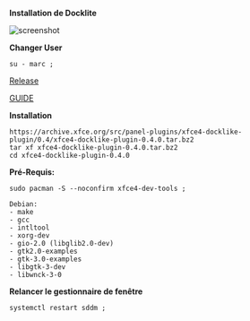 **Installation de Docklite**

![screenshot](https://i.imgur.com/b4qDHCB.jpg)

**Changer User**
```
su - marc ;
```

[Release](https://docs.xfce.org/panel-plugins/xfce4-docklike-plugin/start#latest_release)

[GUIDE](https://www.reddit.com/r/xfce/comments/og249s/xfce4docklikeplugin_v030_released/)

**Installation**
```
https://archive.xfce.org/src/panel-plugins/xfce4-docklike-plugin/0.4/xfce4-docklike-plugin-0.4.0.tar.bz2
tar xf xfce4-docklike-plugin-0.4.0.tar.bz2
cd xfce4-docklike-plugin-0.4.0
```

**Pré-Requis:**
```
sudo pacman -S --noconfirm xfce4-dev-tools ;

Debian:
- make
- gcc
- intltool
- xorg-dev
- gio-2.0 (libglib2.0-dev)
- gtk2.0-examples
- gtk-3.0-examples
- libgtk-3-dev
- libwnck-3-0
```

**Relancer le gestionnaire de fenêtre**
```
systemctl restart sddm ;
```

